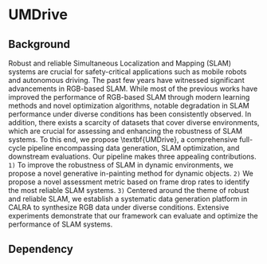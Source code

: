 # UMDrive
## Background
Robust and reliable Simultaneous Localization and Mapping (SLAM) systems are crucial for safety-critical applications such as mobile robots and autonomous driving. The past few years have witnessed significant advancements in RGB-based SLAM. While most of the previous works have improved the performance of RGB-based SLAM through modern learning methods and novel optimization algorithms, notable degradation in SLAM performance under diverse conditions has been consistently observed. In addition, there exists a scarcity of datasets that cover diverse environments, which are crucial for assessing and enhancing the robustness of SLAM systems. To this end, we propose \textbf{UMDrive}, a comprehensive full-cycle pipeline encompassing data generation, SLAM optimization, and downstream evaluations. Our pipeline makes three appealing contributions. `1)` To improve the robustness of SLAM in dynamic environments, we propose a novel generative in-painting method for dynamic objects. `2)` We propose a novel assessment metric based on frame drop rates to identify the most reliable SLAM systems. `3)` Centered around the theme of robust and reliable SLAM, we establish a systematic data generation platform in CALRA to synthesize RGB data under diverse conditions. Extensive experiments demonstrate that our framework can evaluate and optimize the performance of SLAM systems.
## Dependency
